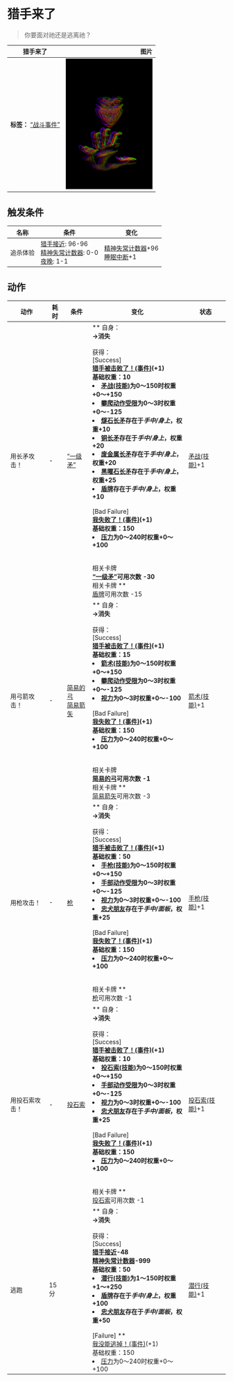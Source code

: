 # 猎手来了  
> 你要面对祂还是逃离祂？  
  
  猎手来了  |   图片   
 ----  |  ----:   
 **标签：**	[“战斗事件”](tag_FightEvent.md)  |  <img decoding="async" src="Sprite/Hunter.png" href="a.md" style="max-width:300px;max-height:300px;">   
  
## 触发条件  
名称  |  条件  |  变化  
----  |  ----  |  ----  
追杀体验  |  [猎手接近](HuntersProximity.md): 96-96<br>[精神失常计数器](PsychoCounter.md): 0-0<br>[夜晚](IsNight.md): 1-1  |  [精神失常计数器](PsychoCounter.md)+96<br>[睡眠中断](SleepInterrupt.md)+1  
## 动作  
动作  |  耗时  |  条件  |  变化  |  状态  
----  |  ----  |  ----  |  ----  |  ----  
用长矛攻击！<br>  |  -  |  [“一级矛”](tag_Spear.md)  |  ** 自身：**<br>→消失<br><br>** 获得： **<br>** [Success] **<br>  [猎手被击败了！(事件)](Event_HunterFightSuccess.md)(+1)<br>基础权重：10<li>[矛战(技能)](Skill_SpearFighting.md)为0～150时权重+0～+150</li><li>[攀爬动作受限](ModifierClimb.md)为0～3时权重+0～-125</li><li>[燧石长矛](SpearFlint.md)存在于*手中/身上*，权重+10</li><li>[铜长矛](SpearCopper.md)存在于*手中/身上*，权重+20</li><li>[废金属长矛](SpearScrap.md)存在于*手中/身上*，权重+20</li><li>[黑曜石长矛](SpearObsidian.md)存在于*手中/身上*，权重+25</li><li>[盾牌](Shield.md)存在于*手中/身上*，权重+10</li><br>** [Bad Failure] **<br>  [我失败了！(事件)](Event_HunterFightBadFailure.md)(+1)<br>基础权重：150<li>[压力](Stress.md)为0～240时权重+0～+100</li><br><br>** 相关卡牌 **<br>[“一级矛”](tag_Spear.md)可用次数  -30<br>** 相关卡牌 **<br>[盾牌](Shield.md)可用次数  -15  |  [矛战(技能)](Skill_SpearFighting.md)+1  
用弓箭攻击！<br>  |  -  |  [简易的弓](BowRustic.md)<br>[简易箭矢](ArrowSimple.md)  |  ** 自身：**<br>→消失<br><br>** 获得： **<br>** [Success] **<br>  [猎手被击败了！(事件)](Event_HunterFightSuccess.md)(+1)<br>基础权重：15<li>[箭术(技能)](Skill_Archery.md)为0～150时权重+0～+150</li><li>[攀爬动作受限](ModifierClimb.md)为0～3时权重+0～-125</li><li>[视力](Myopia.md)为0～3时权重+0～-100</li><br>** [Bad Failure] **<br>  [我失败了！(事件)](Event_HunterFightBadFailure.md)(+1)<br>基础权重：150<li>[压力](Stress.md)为0～240时权重+0～+100</li><br><br>** 相关卡牌 **<br>[简易的弓](BowRustic.md)可用次数  -1<br>** 相关卡牌 **<br>[简易箭矢](ArrowSimple.md)可用次数  -3  |  [箭术(技能)](Skill_Archery.md)+1  
用枪攻击！<br>  |  -  |  [枪](Gun.md)  |  ** 自身：**<br>→消失<br><br>** 获得： **<br>** [Success] **<br>  [猎手被击败了！(事件)](Event_HunterFightSuccess.md)(+1)<br>基础权重：50<li>[手枪(技能)](Skill_Handguns.md)为0～150时权重+0～+150</li><li>[手部动作受限](ModifierHand.md)为0～3时权重+0～-125</li><li>[视力](Myopia.md)为0～3时权重+0～-100</li><li>[忠犬朋友](DogFriend.md)存在于*手中/面板*，权重+25</li><br>** [Bad Failure] **<br>  [我失败了！(事件)](Event_HunterFightBadFailure.md)(+1)<br>基础权重：150<li>[压力](Stress.md)为0～240时权重+0～+100</li><br><br>** 相关卡牌 **<br>[枪](Gun.md)可用次数  -1  |  [手枪(技能)](Skill_Handguns.md)+1  
用投石索攻击！<br>  |  -  |  [投石索](Sling.md)  |  ** 自身：**<br>→消失<br><br>** 获得： **<br>** [Success] **<br>  [猎手被击败了！(事件)](Event_HunterFightSuccess.md)(+1)<br>基础权重：10<li>[投石索(技能)](Skill_Sling.md)为0～150时权重+0～+150</li><li>[手部动作受限](ModifierHand.md)为0～3时权重+0～-125</li><li>[视力](Myopia.md)为0～3时权重+0～-100</li><li>[忠犬朋友](DogFriend.md)存在于*手中/面板*，权重+25</li><br>** [Bad Failure] **<br>  [我失败了！(事件)](Event_HunterFightBadFailure.md)(+1)<br>基础权重：150<li>[压力](Stress.md)为0～240时权重+0～+100</li><br><br>** 相关卡牌 **<br>[投石索](Sling.md)可用次数  -1  |  [投石索(技能)](Skill_Sling.md)+1  
逃跑<br>  |  15分  |    |  ** 自身：**<br>→消失<br><br>** 获得： **<br>** [Success] **<br>[猎手接近](HuntersProximity.md)-48<br>[精神失常计数器](PsychoCounter.md)-999<br>基础权重：50<li>[潜行(技能)](Skill_Stealth.md)为1～150时权重+1～+250</li><li>[盾牌](Shield.md)存在于*手中/身上*，权重+100</li><li>[忠犬朋友](DogFriend.md)存在于*手中/面板*，权重+50</li><br>** [Failure] **<br>  [我没能逃掉！(事件)](Event_HunterFightFailedRetreat.md)(+1)<br>基础权重：150<li>[压力](Stress.md)为0～240时权重+0～+100</li>  |  [潜行(技能)](Skill_Stealth.md)+1  


<script>document.title="猎手来了 - 卡牌生存百科 Card Survival Wiki";</script>